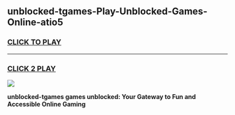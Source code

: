 
## unblocked-tgames-Play-Unblocked-Games-Online-atio5
<h3>
<a href="https://premium76.site?title=unblocked-tgames&ref=25A">CLICK TO PLAY</a></h3>
<hr>

<h3>
<a href="https://premium76.site?title=unblocked-tgames&ref=25A">CLICK 2 PLAY</a>
  
</h3>

<a href="https://premium76.site?title=unblocked-tgames&ref=25A"><img src="https://clearcache.store/games.png"></a>


**unblocked-tgames games unblocked: Your Gateway to Fun and Accessible Online Gaming**
